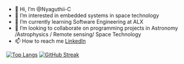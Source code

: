 - 👋 Hi, I’m @Nyaguthii-C
- 👀 I’m interested in embedded systems in space technology
- 🌱 I’m currently learning Software Engineering at ALX
- 💞️ I’m looking to collaborate on programming projects in Astronomy /Astrophysics / Remote sensing/ Space Technology
- 📫 How to reach me [LinkedIn](https://www.linkedin.com/in/nyaguthii-carol-a41659239?lipi=urn%3Ali%3Apage%3Ad_flagship3_profile_view_base_contact_details%3BoqENtiVSTDuh%2FCS7oGfZxw%3D%3D)
<!---
Nyaguthii-C/Nyaguthii-C is a ✨ special ✨ repository because its `README.md` (this file) appears on your GitHub profile.
You can click the Preview link to take a look at your changes.
--->
[![Top Langs](https://github-readme-stats.vercel.app/api/top-langs/?username=Nyaguthii-C&theme=radical)](https://github.com/Nyaguthii-C/github-readme-stats)
[![GitHub Streak](https://streak-stats.demolab.com/?user=Nyaguthii-C&theme=radical)](https://git.io/streak-stats)  
